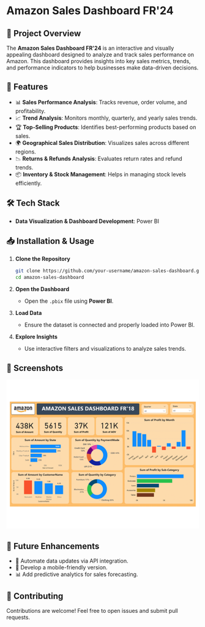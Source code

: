 # Amazon Sales Dashboard FR'24

## 📌 Project Overview
The **Amazon Sales Dashboard FR'24** is an interactive and visually appealing dashboard designed to analyze and track sales performance on Amazon. This dashboard provides insights into key sales metrics, trends, and performance indicators to help businesses make data-driven decisions.

## 🚀 Features
- 📊 **Sales Performance Analysis**: Tracks revenue, order volume, and profitability.
- 📈 **Trend Analysis**: Monitors monthly, quarterly, and yearly sales trends.
- 🏆 **Top-Selling Products**: Identifies best-performing products based on sales.
- 🌍 **Geographical Sales Distribution**: Visualizes sales across different regions.
- 📉 **Returns & Refunds Analysis**: Evaluates return rates and refund trends.
- 📦 **Inventory & Stock Management**: Helps in managing stock levels efficiently.

## 🛠 Tech Stack
- **Data Visualization & Dashboard Development**: Power BI

## 📥 Installation & Usage
1. **Clone the Repository**
   ```bash
   git clone https://github.com/your-username/amazon-sales-dashboard.git
   cd amazon-sales-dashboard
   ```
2. **Open the Dashboard**
   - Open the `.pbix` file using **Power BI**.

3. **Load Data**
   - Ensure the dataset is connected and properly loaded into Power BI.

4. **Explore Insights**
   - Use interactive filters and visualizations to analyze sales trends.

## 📸 Screenshots
![Alt text](https://github.com/Sougandha13/Amazon-Sales-Dashboard/blob/main/AMAZON%20SALES%20DASHBOARD%20FR'24-1.png)


## 📌 Future Enhancements
- 🔄 Automate data updates via API integration.
- 📱 Develop a mobile-friendly version.
- 📊 Add predictive analytics for sales forecasting.

## 🤝 Contributing
Contributions are welcome! Feel free to open issues and submit pull requests.



